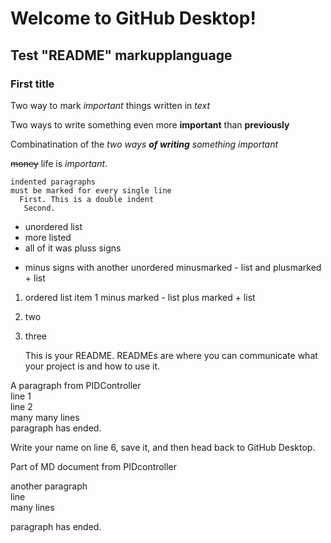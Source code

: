 # Welcome to GitHub Desktop!

## Test "README" markupplanguage

### First title

Two way to mark *important* things written in _text_

Two ways to write something even more **important** than __previously__

Combinatination of the _two ways **of writing** something important_

~~money~~ life is _important_.

    indented paragraphs  
    must be marked for every single line  
      First. This is a double indent    
       Second.  

+ unordered list
+ more listed
+ all of it was pluss signs
- minus signs with another unordered minusmarked - list and plusmarked + list 
1. ordered list item 1 minus marked - list plus marked + list
2. two
3. three

   This is your README. READMEs are where you can communicate what your project is and how to use it.

A paragraph from PIDController  
   line 1  
   line 2  
   many many lines  
paragraph has ended.  

Write your name on line 6, save it, and then head back to GitHub Desktop.

Part of MD document from PIDcontroller  

   another paragraph  
   line  
   many lines  

paragraph has ended.
